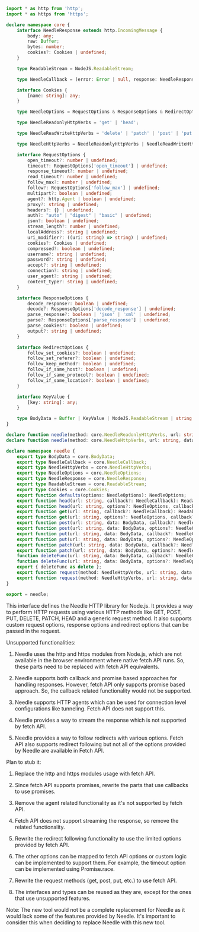 ```typescript
import * as http from 'http';
import * as https from 'https';

declare namespace core {
    interface NeedleResponse extends http.IncomingMessage {
        body: any;
        raw: Buffer;
        bytes: number;
        cookies?: Cookies | undefined;
    }

    type ReadableStream = NodeJS.ReadableStream;

    type NeedleCallback = (error: Error | null, response: NeedleResponse, body: any) => void;

    interface Cookies {
        [name: string]: any;
    }

    type NeedleOptions = RequestOptions & ResponseOptions & RedirectOptions & https.RequestOptions;

    type NeedleReadonlyHttpVerbs = 'get' | 'head';

    type NeedleReadWriteHttpVerbs = 'delete' | 'patch' | 'post' | 'put';

    type NeedleHttpVerbs = NeedleReadonlyHttpVerbs | NeedleReadWriteHttpVerbs;

    interface RequestOptions {
        open_timeout?: number | undefined;
        timeout?: RequestOptions['open_timeout'] | undefined;
        response_timeout?: number | undefined;
        read_timeout?: number | undefined;
        follow_max?: number | undefined;
        follow?: RequestOptions['follow_max'] | undefined;
        multipart?: boolean | undefined;
        agent?: http.Agent | boolean | undefined;
        proxy?: string | undefined;
        headers?: {} | undefined;
        auth?: "auto" | "digest" | "basic" | undefined;
        json?: boolean | undefined;
        stream_length?: number | undefined;
        localAddress?: string | undefined;
        uri_modifier?: ((uri: string) => string) | undefined;
        cookies?: Cookies | undefined;
        compressed?: boolean | undefined;
        username?: string | undefined;
        password?: string | undefined;
        accept?: string | undefined;
        connection?: string | undefined;
        user_agent?: string | undefined;
        content_type?: string | undefined;
    }

    interface ResponseOptions {
        decode_response?: boolean | undefined;
        decode?: ResponseOptions['decode_response'] | undefined;
        parse_response?: boolean | 'json' | 'xml' | undefined;
        parse?: ResponseOptions['parse_response'] | undefined;
        parse_cookies?: boolean | undefined;
        output?: string | undefined;
    }

    interface RedirectOptions {
        follow_set_cookies?: boolean | undefined;
        follow_set_referer?: boolean | undefined;
        follow_keep_method?: boolean | undefined;
        follow_if_same_host?: boolean | undefined;
        follow_if_same_protocol?: boolean | undefined;
        follow_if_same_location?: boolean | undefined;
    }

    interface KeyValue {
        [key: string]: any;
    }

    type BodyData = Buffer | KeyValue | NodeJS.ReadableStream | string | null;
}

declare function needle(method: core.NeedleReadonlyHttpVerbs, url: string, options?: core.NeedleOptions): Promise<core.NeedleResponse>;
declare function needle(method: core.NeedleHttpVerbs, url: string, data: core.BodyData, options?: core.NeedleOptions): Promise<core.NeedleResponse>;

declare namespace needle {
    export type BodyData = core.BodyData;
    export type NeedleCallback = core.NeedleCallback;
    export type NeedleHttpVerbs = core.NeedleHttpVerbs;
    export type NeedleOptions = core.NeedleOptions;
    export type NeedleResponse = core.NeedleResponse;
    export type ReadableStream = core.ReadableStream;
    export type Cookies = core.Cookies;
    export function defaults(options: NeedleOptions): NeedleOptions;
    export function head(url: string, callback?: NeedleCallback): ReadableStream;
    export function head(url: string, options?: NeedleOptions, callback?: NeedleCallback): ReadableStream;
    export function get(url: string, callback?: NeedleCallback): ReadableStream;
    export function get(url: string, options?: NeedleOptions, callback?: NeedleCallback): ReadableStream;
    export function post(url: string, data: BodyData, callback?: NeedleCallback): ReadableStream;
    export function post(url: string, data: BodyData, options?: NeedleOptions, callback?: NeedleCallback): ReadableStream;
    export function put(url: string, data: BodyData, callback?: NeedleCallback): ReadableStream;
    export function put(url: string, data: BodyData, options?: NeedleOptions, callback?: NeedleCallback): ReadableStream;
    export function patch(url: string, data: BodyData, callback?: NeedleCallback): ReadableStream;
    export function patch(url: string, data: BodyData, options?: NeedleOptions, callback?: NeedleCallback): ReadableStream;
    function deleteFunc(url: string, data: BodyData, callback?: NeedleCallback): ReadableStream;
    function deleteFunc(url: string, data: BodyData, options?: NeedleOptions, callback?: NeedleCallback): ReadableStream;
    export { deleteFunc as delete };
    export function request(method: NeedleHttpVerbs, url: string, data: BodyData, callback?: NeedleCallback): ReadableStream;
    export function request(method: NeedleHttpVerbs, url: string, data: BodyData, options?: NeedleOptions, callback?: NeedleCallback): ReadableStream;
}

export = needle;
```

This interface defines the Needle HTTP library for Node.js. It provides a way to perform HTTP requests using various HTTP methods like GET, POST, PUT, DELETE, PATCH, HEAD and a generic request method. It also supports custom request options, response options and redirect options that can be passed in the request.

Unsupported functionalities:

1. Needle uses the http and https modules from Node.js, which are not available in the browser environment where native fetch API runs. So, these parts need to be replaced with fetch API equivalents.

2. Needle supports both callback and promise based approaches for handling responses. However, fetch API only supports promise based approach. So, the callback related functionality would not be supported.

3. Needle supports HTTP agents which can be used for connection level configurations like tunneling. Fetch API does not support this.

4. Needle provides a way to stream the response which is not supported by fetch API.

5. Needle provides a way to follow redirects with various options. Fetch API also supports redirect following but not all of the options provided by Needle are available in Fetch API.

Plan to stub it:

1. Replace the http and https modules usage with fetch API. 

2. Since fetch API supports promises, rewrite the parts that use callbacks to use promises. 

3. Remove the agent related functionality as it's not supported by fetch API. 

4. Fetch API does not support streaming the response, so remove the related functionality. 

5. Rewrite the redirect following functionality to use the limited options provided by fetch API.

6. The other options can be mapped to fetch API options or custom logic can be implemented to support them. For example, the timeout option can be implemented using Promise.race.

7. Rewrite the request methods (get, post, put, etc.) to use fetch API.

8. The interfaces and types can be reused as they are, except for the ones that use unsupported features.

Note: The new tool would not be a complete replacement for Needle as it would lack some of the features provided by Needle. It's important to consider this when deciding to replace Needle with this new tool.